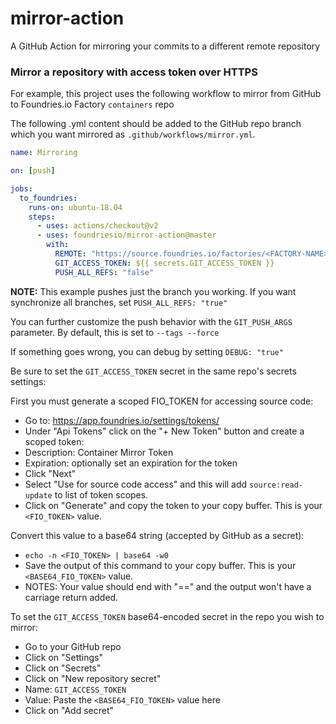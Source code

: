 # mirror-action
A GitHub Action for mirroring your commits to a different remote repository

### Mirror a repository with access token over HTTPS

For example, this project uses the following workflow to mirror from GitHub to Foundries.io Factory `containers` repo

The following .yml content should be added to the GitHub repo branch which you want mirrored as `.github/workflows/mirror.yml`.

```yaml
name: Mirroring

on: [push]

jobs:
  to_foundries:
    runs-on: ubuntu-18.04
    steps:
      - uses: actions/checkout@v2
      - uses: foundriesio/mirror-action@master
        with:
          REMOTE: "https://source.foundries.io/factories/<FACTORY-NAME>/containers.git"
          GIT_ACCESS_TOKEN: ${{ secrets.GIT_ACCESS_TOKEN }}
          PUSH_ALL_REFS: "false"
```

**NOTE:** This example pushes just the branch you working. If you want synchronize 
all branches, set `PUSH_ALL_REFS: "true"`

You can further customize the push behavior with the `GIT_PUSH_ARGS` parameter. 
By default, this is set to `--tags --force`

If something goes wrong, you can debug by setting `DEBUG: "true"`

Be sure to set the `GIT_ACCESS_TOKEN` secret in the same repo's secrets settings:

First you must generate a scoped FIO_TOKEN for accessing source code:
- Go to: https://app.foundries.io/settings/tokens/
- Under "Api Tokens" click on the "+ New Token" button and create a scoped token:
- Description: Container Mirror Token
- Expiration: optionally set an expiration for the token
- Click "Next"
- Select "Use for source code access" and this will add `source:read-update` to list of token scopes.
- Click on "Generate" and copy the token to your copy buffer.  This is your `<FIO_TOKEN>` value.

Convert this value to a base64 string (accepted by GitHub as a secret):
- `echo -n <FIO_TOKEN> | base64 -w0`
- Save the output of this command to your copy buffer.  This is your `<BASE64_FIO_TOKEN>` value.
- NOTES: Your value should end with "==" and the output won't have a carriage return added.

To set the `GIT_ACCESS_TOKEN` base64-encoded secret in the repo you wish to mirror:
- Go to your GitHub repo
- Click on "Settings"
- Click on "Secrets"
- Click on "New repository secret"
- Name: `GIT_ACCESS_TOKEN`
- Value: Paste the `<BASE64_FIO_TOKEN>` value here
- Click on "Add secret"
